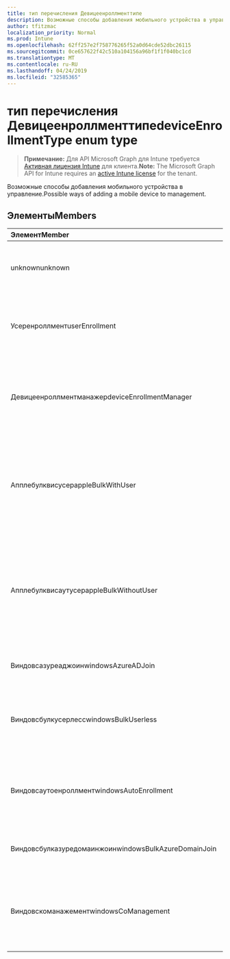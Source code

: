 ```yaml
---
title: тип перечисления Девицеенроллменттипе
description: Возможные способы добавления мобильного устройства в управление.
author: tfitzmac
localization_priority: Normal
ms.prod: Intune
ms.openlocfilehash: 62ff257e2f758776265f52a0d64cde52dbc26115
ms.sourcegitcommit: 0ce657622f42c510a104156a96bf1f1f040bc1cd
ms.translationtype: MT
ms.contentlocale: ru-RU
ms.lasthandoff: 04/24/2019
ms.locfileid: "32585365"
---
```

# <a name="deviceenrollmenttype-enum-type"></a><span data-ttu-id="00808-103">тип перечисления Девицеенроллменттипе</span><span class="sxs-lookup"><span data-stu-id="00808-103">deviceEnrollmentType enum type</span></span>

> <span data-ttu-id="00808-104">**Примечание:** Для API Microsoft Graph для Intune требуется [Активная лицензия Intune](https://go.microsoft.com/fwlink/?linkid=839381) для клиента.</span><span class="sxs-lookup"><span data-stu-id="00808-104">**Note:** The Microsoft Graph API for Intune requires an [active Intune license](https://go.microsoft.com/fwlink/?linkid=839381) for the tenant.</span></span>

<span data-ttu-id="00808-105">Возможные способы добавления мобильного устройства в управление.</span><span class="sxs-lookup"><span data-stu-id="00808-105">Possible ways of adding a mobile device to management.</span></span>

## <a name="members"></a><span data-ttu-id="00808-106">Элементы</span><span class="sxs-lookup"><span data-stu-id="00808-106">Members</span></span>
|<span data-ttu-id="00808-107">Элемент</span><span class="sxs-lookup"><span data-stu-id="00808-107">Member</span></span>|<span data-ttu-id="00808-108">Значение</span><span class="sxs-lookup"><span data-stu-id="00808-108">Value</span></span>|<span data-ttu-id="00808-109">Описание</span><span class="sxs-lookup"><span data-stu-id="00808-109">Description</span></span>|
|:---|:---|:---|
|<span data-ttu-id="00808-110">unknown</span><span class="sxs-lookup"><span data-stu-id="00808-110">unknown</span></span>|<span data-ttu-id="00808-111">нуль</span><span class="sxs-lookup"><span data-stu-id="00808-111">0</span></span>|<span data-ttu-id="00808-112">Значение по умолчанию: тип регистрации не был собран.</span><span class="sxs-lookup"><span data-stu-id="00808-112">Default value, enrollment type was not collected.</span></span>|
|<span data-ttu-id="00808-113">Усеренроллмент</span><span class="sxs-lookup"><span data-stu-id="00808-113">userEnrollment</span></span>|<span data-ttu-id="00808-114">1,1</span><span class="sxs-lookup"><span data-stu-id="00808-114">1</span></span>|<span data-ttu-id="00808-115">Управляемая пользователями регистрация через канал BYOD.</span><span class="sxs-lookup"><span data-stu-id="00808-115">User driven enrollment through BYOD channel.</span></span>|
|<span data-ttu-id="00808-116">Девицеенроллментманажер</span><span class="sxs-lookup"><span data-stu-id="00808-116">deviceEnrollmentManager</span></span>|<span data-ttu-id="00808-117">2</span><span class="sxs-lookup"><span data-stu-id="00808-117">2</span></span>|<span data-ttu-id="00808-118">Регистрация пользователей с помощью учетной записи менеджера регистрации устройств.</span><span class="sxs-lookup"><span data-stu-id="00808-118">User enrollment with a device enrollment manager account.</span></span>|
|<span data-ttu-id="00808-119">Апплебулквисусер</span><span class="sxs-lookup"><span data-stu-id="00808-119">appleBulkWithUser</span></span>|<span data-ttu-id="00808-120">4</span><span class="sxs-lookup"><span data-stu-id="00808-120">3</span></span>|<span data-ttu-id="00808-121">Массовая регистрация Apple с задачей пользователя.</span><span class="sxs-lookup"><span data-stu-id="00808-121">Apple bulk enrollment with user challenge.</span></span> <span data-ttu-id="00808-122">(Предотвращение выполнения данных, Apple Configurator)</span><span class="sxs-lookup"><span data-stu-id="00808-122">(DEP, Apple Configurator)</span></span>|
|<span data-ttu-id="00808-123">Апплебулквисаутусер</span><span class="sxs-lookup"><span data-stu-id="00808-123">appleBulkWithoutUser</span></span>|<span data-ttu-id="00808-124">SP4</span><span class="sxs-lookup"><span data-stu-id="00808-124">4</span></span>|<span data-ttu-id="00808-125">Массовая регистрация Apple без задачи пользователя.</span><span class="sxs-lookup"><span data-stu-id="00808-125">Apple bulk enrollment without user challenge.</span></span> <span data-ttu-id="00808-126">(Предотвращение выполнения данных, Apple Configurator, Mobile config)</span><span class="sxs-lookup"><span data-stu-id="00808-126">(DEP, Apple Configurator, Mobile Config)</span></span>|
|<span data-ttu-id="00808-127">Виндовсазуреаджоин</span><span class="sxs-lookup"><span data-stu-id="00808-127">windowsAzureADJoin</span></span>|<span data-ttu-id="00808-128">17:00</span><span class="sxs-lookup"><span data-stu-id="00808-128">5</span></span>|<span data-ttu-id="00808-129">ПриСоединение к Windows 10 Azure AD.</span><span class="sxs-lookup"><span data-stu-id="00808-129">Windows 10 Azure AD Join.</span></span>|
|<span data-ttu-id="00808-130">Виндовсбулкусерлесс</span><span class="sxs-lookup"><span data-stu-id="00808-130">windowsBulkUserless</span></span>|<span data-ttu-id="00808-131">ICMPv6</span><span class="sxs-lookup"><span data-stu-id="00808-131">6</span></span>|<span data-ttu-id="00808-132">Массовая регистрация Windows 10 с помощью ICD с помощью сертификата.</span><span class="sxs-lookup"><span data-stu-id="00808-132">Windows 10 Bulk enrollment through ICD with certificate.</span></span>|
|<span data-ttu-id="00808-133">Виндовсаутоенроллмент</span><span class="sxs-lookup"><span data-stu-id="00808-133">windowsAutoEnrollment</span></span>|<span data-ttu-id="00808-134">см</span><span class="sxs-lookup"><span data-stu-id="00808-134">7</span></span>|<span data-ttu-id="00808-135">Автоматическая регистрация в Windows 10.</span><span class="sxs-lookup"><span data-stu-id="00808-135">Windows 10 automatic enrollment.</span></span> <span data-ttu-id="00808-136">(Добавление рабочей учетной записи)</span><span class="sxs-lookup"><span data-stu-id="00808-136">(Add work account)</span></span>|
|<span data-ttu-id="00808-137">Виндовсбулказуредомаинжоин</span><span class="sxs-lookup"><span data-stu-id="00808-137">windowsBulkAzureDomainJoin</span></span>|<span data-ttu-id="00808-138">8,5</span><span class="sxs-lookup"><span data-stu-id="00808-138">8</span></span>|<span data-ttu-id="00808-139">Массовый приСоединение к Windows 10 Azure AD.</span><span class="sxs-lookup"><span data-stu-id="00808-139">Windows 10 bulk Azure AD Join.</span></span>|
|<span data-ttu-id="00808-140">Виндовскоманажемент</span><span class="sxs-lookup"><span data-stu-id="00808-140">windowsCoManagement</span></span>|<span data-ttu-id="00808-141">10</span><span class="sxs-lookup"><span data-stu-id="00808-141">9</span></span>|<span data-ttu-id="00808-142">Управление с помощью Windows 10 инициировано с помощью автоПилота или групповой политики.</span><span class="sxs-lookup"><span data-stu-id="00808-142">Windows 10 Co-Management triggered by AutoPilot or Group Policy.</span></span>|



